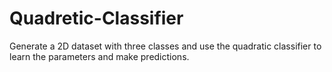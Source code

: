 # Quadretic-Classifier
Generate a 2D dataset with three classes and use the quadratic classifier to learn the parameters and make predictions.
